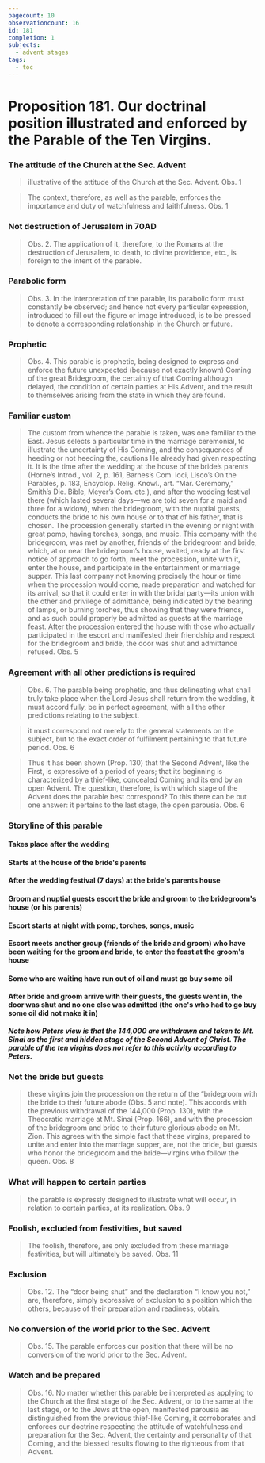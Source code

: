 ```yaml
---
pagecount: 10
observationcount: 16
id: 181
completion: 1
subjects:
  - advent stages
tags:
  - toc
---
```

# Proposition 181. Our doctrinal position illustrated and enforced by the Parable of the Ten Virgins.
### The attitude of the Church at the Sec. Advent
>illustrative of the attitude of the Church at the Sec. Advent.
>Obs. 1

>The context, therefore, as well as the parable, enforces the importance and duty of watchfulness and faithfulness.
>Obs. 1
### Not destruction of Jerusalem in 70AD
>Obs. 2. The application of it, therefore, to the Romans at the destruction of Jerusalem, to death, to divine providence, etc., is foreign to the intent of the parable.
### Parabolic form
>Obs. 3. In the interpretation of the parable, its parabolic form must constantly be observed; and hence not every particular expression, introduced to fill out the figure or image introduced, is to be pressed to denote a corresponding relationship in the Church or future.
### Prophetic
>Obs. 4. This parable is prophetic, being designed to express and enforce the future unexpected (because not exactly known) Coming of the great Bridegroom, the certainty of that Coming although delayed, the condition of certain parties at His Advent, and the result to themselves arising from the state in which they are found.
### Familiar custom
>The custom from whence the parable is taken, was one familiar to the East. Jesus selects a particular time in the marriage ceremonial, to illustrate the uncertainty of His Coming, and the consequences of heeding or not heeding the, cautions He already had given respecting it. It is the time after the wedding at the house of the bride’s parents (Horne’s Introd., vol. 2, p. 161, Barnes’s Com. loci, Lisco’s On the Parables, p. 183, Encyclop. Relig. Knowl., art. “Mar. Ceremony,” Smith’s Die. Bible, Meyer’s Com. etc.), and after the wedding festival there (which lasted several days—we are told seven for a maid and three for a widow), when the bridegroom, with the nuptial guests, conducts the bride to his own house or to that of his father, that is chosen. The procession generally started in the evening or night with great pomp, having torches, songs, and music. This company with the bridegroom, was met by another, friends of the bridegroom and bride, which, at or near the bridegroom’s house, waited, ready at the first notice of approach to go forth, meet the procession, unite with it, enter the house, and participate in the entertainment or marriage supper. This last company not knowing precisely the hour or time when the procession would come, made preparation and watched for its arrival, so that it could enter in with the bridal party—its union with the other and privilege of admittance, being indicated by the bearing of lamps, or burning torches, thus showing that they were friends, and as such could properly be admitted as guests at the marriage feast. After the procession entered the house with those who actually participated in the escort and manifested their friendship and respect for the bridegroom and bride, the door was shut and admittance refused.
>Obs. 5
### Agreement with all other predictions is required
>Obs. 6. The parable being prophetic, and thus delineating what shall truly take place when the Lord Jesus shall return from the wedding, it must accord fully, be in perfect agreement, with all the other predictions relating to the subject.

>it must correspond not merely to the general statements on the subject, but to the exact order of fulfilment pertaining to that future period.
>Obs. 6

>Thus it has been shown (Prop. 130) that the Second Advent, like the First, is expressive of a period of years; that its beginning is characterized by a thief-like, concealed Coming and its end by an open Advent. The question, therefore, is with which stage of the Advent does the parable best correspond? To this there can be but one answer: it pertains to the last stage, the open parousia.
>Obs. 6

### Storyline of this parable
#### Takes place after the wedding
#### Starts at the house of the bride's parents
#### After the wedding festival (7 days) at the bride's parents house
#### Groom and nuptial guests escort the bride and groom to the bridegroom's house (or his parents)
#### Escort starts at night with pomp, torches, songs, music
#### Escort meets another group (friends of the bride and groom) who have been waiting for the groom and bride, to enter the feast at the groom's house
#### Some who are waiting have run out of oil and must go buy some oil
#### After bride and groom arrive with their guests, the guests went in, the door was shut and no one else was admitted (the one's who had to go buy some oil did not make it in)

***Note how Peters view is that the 144,000 are withdrawn and taken to Mt. Sinai as the first and hidden stage of the Second Advent of Christ.  The parable of the ten virgins does not refer to this activity according to Peters.***
### Not the bride but guests
>these virgins join the procession on the return of the “bridegroom with the bride to their future abode (Obs. 5 and note). This accords with the previous withdrawal of the 144,000 (Prop. 130), with the Theocratic marriage at Mt. Sinai (Prop. 166), and with the procession of the bridegroom and bride to their future glorious abode on Mt. Zion. This agrees with the simple fact that these virgins, prepared to unite and enter into the marriage supper, are, not the bride, but guests who honor the bridegroom and the bride—virgins who follow the queen.
>Obs. 8
### What will happen to certain parties
>the parable is expressly designed to illustrate what will occur, in relation to certain parties, at its realization.
>Obs. 9
### Foolish, excluded from festivities, but saved
>The foolish, therefore, are only excluded from these marriage festivities, but will ultimately be saved.
>Obs. 11
### Exclusion
>Obs. 12. The “door being shut” and the declaration “I know you not,” are, therefore, simply expressive of exclusion to a position which the others, because of their preparation and readiness, obtain.
### No conversion of the world prior to the Sec. Advent
>Obs. 15. The parable enforces our position that there will be no conversion of the world prior to the Sec. Advent.
### Watch and be prepared
>Obs. 16. No matter whether this parable be interpreted as applying to the Church at the first stage of the Sec. Advent, or to the same at the last stage, or to the Jews at the open, manifested parousia as distinguished from the previous thief-like Coming, it corroborates and enforces our doctrine respecting the attitude of watchfulness and preparation for the Sec. Advent, the certainty and personality of that Coming, and the blessed results flowing to the righteous from that Advent.

